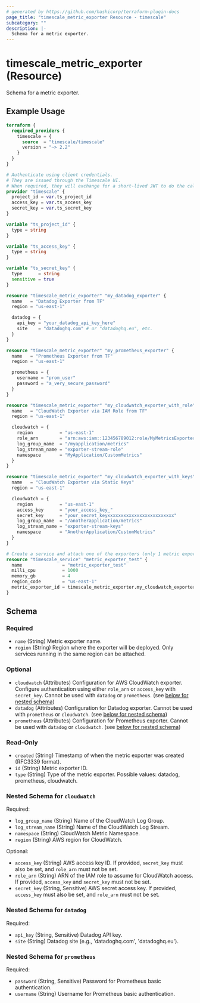 ```yaml
---
# generated by https://github.com/hashicorp/terraform-plugin-docs
page_title: "timescale_metric_exporter Resource - timescale"
subcategory: ""
description: |-
  Schema for a metric exporter.
---
```


# timescale_metric_exporter (Resource)

Schema for a metric exporter.

## Example Usage

```terraform
terraform {
  required_providers {
    timescale = {
      source  = "timescale/timescale"
      version = "~> 2.2"
    }
  }
}

# Authenticate using client credentials.
# They are issued through the Timescale UI.
# When required, they will exchange for a short-lived JWT to do the calls.
provider "timescale" {
  project_id = var.ts_project_id
  access_key = var.ts_access_key
  secret_key = var.ts_secret_key
}

variable "ts_project_id" {
  type = string
}

variable "ts_access_key" {
  type = string
}

variable "ts_secret_key" {
  type      = string
  sensitive = true
}

resource "timescale_metric_exporter" "my_datadog_exporter" {
  name   = "Datadog Exporter from TF"
  region = "us-east-1"

  datadog = {
    api_key = "your_datadog_api_key_here"
    site    = "datadoghq.com" # or "datadoghq.eu", etc.
  }
}

resource "timescale_metric_exporter" "my_prometheus_exporter" {
  name   = "Prometheus Exporter from TF"
  region = "us-east-1"

  prometheus = {
    username = "prom_user"
    password = "a_very_secure_password"
  }
}

resource "timescale_metric_exporter" "my_cloudwatch_exporter_with_role" {
  name   = "CloudWatch Exporter via IAM Role from TF"
  region = "us-east-1"

  cloudwatch = {
    region          = "us-east-1"
    role_arn        = "arn:aws:iam::123456789012:role/MyMetricsExporterRole"
    log_group_name  = "/myapplication/metrics"
    log_stream_name = "exporter-stream-role"
    namespace       = "MyApplication/CustomMetrics"
  }
}

resource "timescale_metric_exporter" "my_cloudwatch_exporter_with_keys" {
  name   = "CloudWatch Exporter via Static Keys"
  region = "us-east-1"

  cloudwatch = {
    region          = "us-east-1"
    access_key      = "your_access_key_"
    secret_key      = "your_secret_keyxxxxxxxxxxxxxxxxxxxxxxxxx"
    log_group_name  = "/anotherapplication/metrics"
    log_stream_name = "exporter-stream-keys"
    namespace       = "AnotherApplication/CustomMetrics"
  }
}

# Create a service and attach one of the exporters (only 1 metric exporter can be attached at the same time)
resource "timescale_service" "metric_exporter_test" {
  name               = "metric_exporter_test"
  milli_cpu          = 1000
  memory_gb          = 4
  region_code        = "us-east-1"
  metric_exporter_id = timescale_metric_exporter.my_cloudwatch_exporter_with_keys.id
}
```

<!-- schema generated by tfplugindocs -->
## Schema

### Required

- `name` (String) Metric exporter name.
- `region` (String) Region where the exporter will be deployed. Only services running in the same region can be attached.

### Optional

- `cloudwatch` (Attributes) Configuration for AWS CloudWatch exporter. Configure authentication using either `role_arn` or `access_key` with `secret_key`. Cannot be used with `datadog` or `prometheus`. (see [below for nested schema](#nestedatt--cloudwatch))
- `datadog` (Attributes) Configuration for Datadog exporter. Cannot be used with `prometheus` or `cloudwatch`. (see [below for nested schema](#nestedatt--datadog))
- `prometheus` (Attributes) Configuration for Prometheus exporter. Cannot be used with `datadog` or `cloudwatch`. (see [below for nested schema](#nestedatt--prometheus))

### Read-Only

- `created` (String) Timestamp of when the metric exporter was created (RFC3339 format).
- `id` (String) Metric exporter ID.
- `type` (String) Type of the metric exporter. Possible values: datadog, prometheus, cloudwatch.

<a id="nestedatt--cloudwatch"></a>
### Nested Schema for `cloudwatch`

Required:

- `log_group_name` (String) Name of the CloudWatch Log Group.
- `log_stream_name` (String) Name of the CloudWatch Log Stream.
- `namespace` (String) CloudWatch Metric Namespace.
- `region` (String) AWS region for CloudWatch.

Optional:

- `access_key` (String) AWS access key ID. If provided, `secret_key` must also be set, and `role_arn` must not be set.
- `role_arn` (String) ARN of the IAM role to assume for CloudWatch access. If provided, `access_key` and `secret_key` must not be set.
- `secret_key` (String, Sensitive) AWS secret access key. If provided, `access_key` must also be set, and `role_arn` must not be set.


<a id="nestedatt--datadog"></a>
### Nested Schema for `datadog`

Required:

- `api_key` (String, Sensitive) Datadog API key.
- `site` (String) Datadog site (e.g., 'datadoghq.com', 'datadoghq.eu').


<a id="nestedatt--prometheus"></a>
### Nested Schema for `prometheus`

Required:

- `password` (String, Sensitive) Password for Prometheus basic authentication.
- `username` (String) Username for Prometheus basic authentication.
